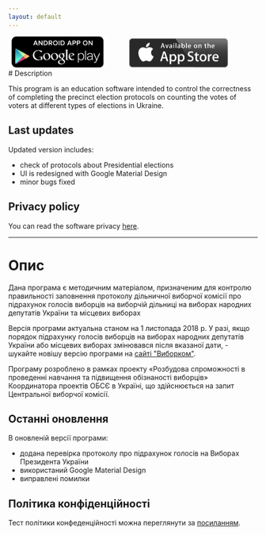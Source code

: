 ```yaml
---
layout: default
---
```


<div style="margin:auto;">
<a href="https://play.google.com/store/apps/details?id=com.pro_media.dvk_calc"><img src="./assets/images/android.png"/ style="width: 200px; height: auto; margin-right: 40px"></a>
<a href="https://itunes.apple.com/us/app/%D0%BF%D1%80%D0%BE%D1%82%D0%BE%D0%BA%D0%BE%D0%BB-%D0%B4%D0%B2%D0%BA/id1163246707?ls=1&mt=8"><img src="./assets/images/apple.png"/ style="width: 200px; height: auto; margin-right: 40px"></a>
</div>
# Description

This program is an education software intended to control the correctness of completing the precinct election protocols on counting the votes of voters at different types of elections in Ukraine.

## Last updates

Updated version includes:

* check of protocols about Presidential elections
* UI is redesigned with Google Material Design
* minor bugs fixed

## Privacy policy

You can read the software privacy [here](./privacy.html).

* * *

# Опис

Дана програма є методичним матеріалом, призначеним для контролю правильності заповнення протоколу дільничної виборчої комісії про підрахунок голосів виборців на виборчій дільниці на виборах народних депутатів України та місцевих виборах

Версія програми актуальна станом на 1 листопада 2018 р. У разі, якщо порядок підрахунку голосів виборців на виборах народних депутатів України або місцевих виборах змінювався після вказаної дати, - шукайте новішу версію програми на [сайті "Виборком"](http://vyborkom.org).

Програму розроблено в рамках проекту «Розбудова спроможності в проведенні навчання та підвищення обізнаності виборців» Координатора проектів ОБСЄ в Україні, що здійснюється на запит Центральної виборчої комісії.

## Останні оновлення

В оновленій версії програми:

- додана перевірка протоколу про підрахунок голосів на Виборах Президента України
- використаний Google Material Design
- виправлені помилки

## Політика конфіденційності

Тест політики конфеденційності можна переглянути за [посиланням](./privacy.html).
